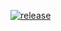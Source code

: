 <p align="bottom">
<a href="" target="_blank">
<img alt="release" src="https://cdn.discordapp.com/attachments/1084019941696618537/1085380780756312095/gv8ASvPOl2PrTkAAAAASUVORK5CYII.png" />
</a>
